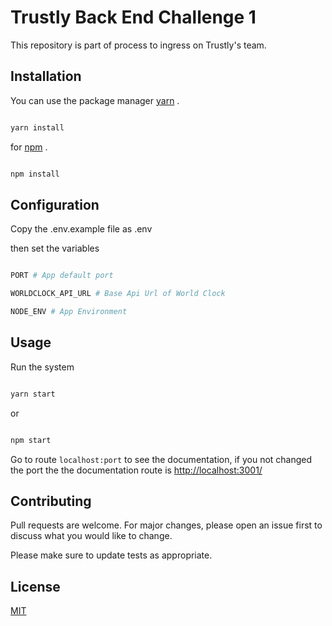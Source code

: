 
# Trustly Back End Challenge 1

  

This repository is part of process to ingress on Trustly's team.

  

## Installation

  

You can use the package manager [yarn](https://yarnpkg.com/) .

  

```bash

yarn install

```

for [npm](https://www.npmjs.com/) .

  

```bash

npm install

```

  

## Configuration

  

Copy the .env.example file as .env

then set the variables

  
  
  

```bash

PORT # App default port

WORLDCLOCK_API_URL # Base Api Url of World Clock

NODE_ENV # App Environment

```

  

## Usage

Run the system

```bash

yarn start

```

or

  

```bash

npm start

```

Go to route `localhost:port` to see the documentation, if you not changed the port the the documentation route is [http://localhost:3001/](http://localhost:3001)

  

## Contributing

Pull requests are welcome. For major changes, please open an issue first to discuss what you would like to change.

  

Please make sure to update tests as appropriate.

  

## License

[MIT](https://choosealicense.com/licenses/mit/)